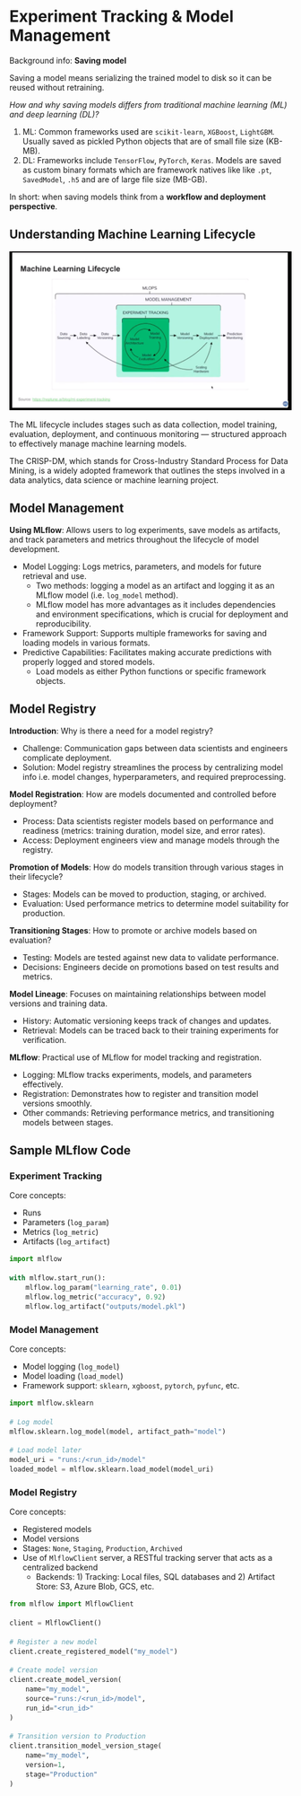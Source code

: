 # Experiment Tracking & Model Management

Background info: **Saving model**

Saving a model means serializing the trained model to disk so it can be reused without retraining.

_How and why saving models differs from traditional machine learning (ML) and deep learning (DL)?_

1. ML: Common frameworks used are `scikit-learn`, `XGBoost`, `LightGBM`. Usually saved as pickled Python objects that are of small file size (KB-MB).
2. DL: Frameworks include `TensorFlow`, `PyTorch`, `Keras`. Models are saved as custom binary formats which are framework natives like like `.pt`, `SavedModel`, `.h5` and are of large file size (MB-GB).

In short: when saving models think from a **workflow and deployment perspective**.

## Understanding Machine Learning Lifecycle

![Machine Learning Lifecycle Architecture Diagram](ml-lifecycle.png "ML Lifecycle")

The ML lifecycle includes stages such as data collection, model training, evaluation, deployment, and continuous monitoring — structured approach to effectively manage machine learning models.

The CRISP-DM, which stands for Cross-Industry Standard Process for Data Mining, is a widely adopted framework that outlines the steps involved in a data analytics, data science or machine learning project.

## Model Management

**Using MLflow**: Allows users to log experiments, save models as artifacts, and track parameters and metrics throughout the lifecycle of model development.

- Model Logging: Logs metrics, parameters, and models for future retrieval and use.
  - Two methods: logging a model as an artifact and logging it as an MLflow model (i.e. `log_model` method).
  - MLflow model has more advantages as it includes dependencies and environment specifications, which is crucial for deployment and reproducibility.
- Framework Support: Supports multiple frameworks for saving and loading models in various formats.
- Predictive Capabilities: Facilitates making accurate predictions with properly logged and stored models.
  - Load models as either Python functions or specific framework objects.

## Model Registry

**Introduction**: Why is there a need for a model registry?

- Challenge: Communication gaps between data scientists and engineers complicate deployment.
- Solution: Model registry streamlines the process by centralizing model info i.e. model changes, hyperparameters, and required preprocessing.

**Model Registration**: How are models documented and controlled before deployment?

- Process: Data scientists register models based on performance and readiness (metrics: training duration, model size, and error rates).
- Access: Deployment engineers view and manage models through the registry.

**Promotion of Models**: How do models transition through various stages in their lifecycle?

- Stages: Models can be moved to production, staging, or archived.
- Evaluation: Used performance metrics to determine model suitability for production.

**Transitioning Stages**: How to promote or archive models based on evaluation?

- Testing: Models are tested against new data to validate performance.
- Decisions: Engineers decide on promotions based on test results and metrics.

**Model Lineage**: Focuses on maintaining relationships between model versions and training data.

- History: Automatic versioning keeps track of changes and updates.
- Retrieval: Models can be traced back to their training experiments for verification.

**MLflow**: Practical use of MLflow for model tracking and registration.

- Logging: MLflow tracks experiments, models, and parameters effectively.
- Registration: Demonstrates how to register and transition model versions smoothly.
- Other commands: Retrieving performance metrics, and transitioning models between stages.

## Sample MLflow Code

### Experiment Tracking

Core concepts:

- Runs
- Parameters (`log_param`)
- Metrics (`log_metric`)
- Artifacts (`log_artifact`)

```python
import mlflow

with mlflow.start_run():
    mlflow.log_param("learning_rate", 0.01)
    mlflow.log_metric("accuracy", 0.92)
    mlflow.log_artifact("outputs/model.pkl")
```

### Model Management

Core concepts:

- Model logging (`log_model`)
- Model loading (`load_model`)
- Framework support: `sklearn`, `xgboost`, `pytorch`, `pyfunc`, etc.

```python
import mlflow.sklearn

# Log model
mlflow.sklearn.log_model(model, artifact_path="model")

# Load model later
model_uri = "runs:/<run_id>/model"
loaded_model = mlflow.sklearn.load_model(model_uri)
```

### Model Registry

Core concepts:

- Registered models
- Model versions
- Stages: `None`, `Staging`, `Production`, `Archived`
- Use of `MlflowClient` server, a RESTful tracking server that acts as a centralized backend
  - Backends: 1) Tracking: Local files, SQL databases and 2) Artifact Store: S3, Azure Blob, GCS, etc.

```python
from mlflow import MlflowClient

client = MlflowClient()

# Register a new model
client.create_registered_model("my_model")

# Create model version
client.create_model_version(
    name="my_model",
    source="runs:/<run_id>/model",
    run_id="<run_id>"
)

# Transition version to Production
client.transition_model_version_stage(
    name="my_model",
    version=1,
    stage="Production"
)
```
